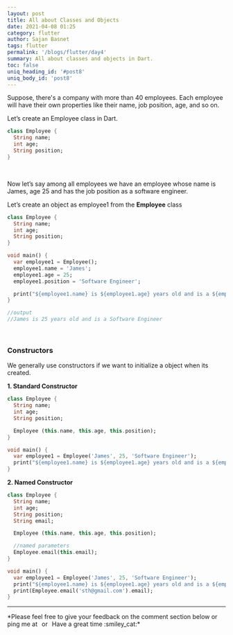```yaml
---
layout: post
title: All about Classes and Objects
date: 2021-04-08 01:25
category: flutter
author: Sajan Basnet
tags: flutter
permalink: '/blogs/flutter/day4'
summary: All about classes and objects in Dart.
toc: false
uniq_heading_id: '#post8'
uniq_body_id: 'post8'
---
```



Suppose, there's a company with more than 40 employees. Each employee will have their own properties like their name, job position, age, and so on. 

Let’s create an Employee class in Dart.

```dart
class Employee {
  String name;
  int age;
  String position;
}
```
<br>

Now let’s say among all employees we have an employee whose name is James, age 25 and has the job position as a software engineer.

Let’s create an object as employee1 from the **Employee** class

```dart
class Employee {
  String name;
  int age;
  String position;
}

void main() {
  var employee1 = Employee();
  employee1.name = 'James';
  employee1.age = 25;
  employee1.position = 'Software Engineer';

  print("${employee1.name} is ${employee1.age} years old and is a ${employee1.position}");
}

//output
//James is 25 years old and is a Software Engineer
```

<br>

### Constructors

We generally use constructors if we want  to initialize a object when its created.

**1. Standard Constructor**

```dart
class Employee {
  String name;
  int age;
  String position;

  Employee (this.name, this.age, this.position);
}

void main() {
  var employee1 = Employee('James', 25, 'Software Engineer');
  print("${employee1.name} is ${employee1.age} years old and is a ${employee1.position}");
}
```



**2. Named Constructor**

```dart
class Employee {
  String name;
  int age;
  String position;
  String email;

  Employee (this.name, this.age, this.position);

  //named parameters
  Employee.email(this.email);
}

void main() {
  var employee1 = Employee('James', 25, 'Software Engineer');
  print("${employee1.name} is ${employee1.age} years old and is a ${employee1.position}");
  print(Employee.email('sth@gmail.com').email);
}
```

<hr>
*Please feel free to give your feedback on the comment section below or ping me at <a aria-label="Send email" href="mailto:sajanbasnet75@gmail.com"><i class="icon fa fa-envelope" style="font-size:32px; margin: 0px 3px;"></i></a> or  <a aria-label="My LinkedIn" target="_blank" href="https://www.linkedin.com/in/sajan-basnet-b4b1b0148/"><i class="icon fa fa-linkedin-square" style="font-size:32px; margin: 0px 3px;" aria-hidden="true"></i></a> Have a great time :smiley_cat:*

